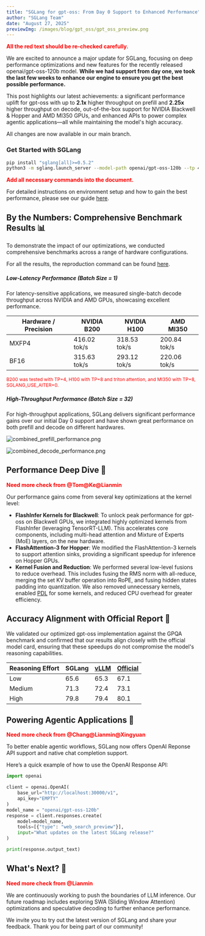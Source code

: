 ```yaml
---
title: "SGLang for gpt-oss: From Day 0 Support to Enhanced Performance"
author: "SGLang Team"
date: "August 27, 2025"
previewImg: /images/blog/gpt_oss/gpt_oss_preview.png
---
```


<span style="color: red; font-weight: bold;">
All the red text should be re-checked carefully.
</span>

We are excited to announce a major update for SGLang, focusing on deep performance optimizations and new features for the recently released openai/gpt-oss-120b model. **While we had support from day one, we took the last few weeks to enhance our engine to ensure you get the best possible performance.**

This post highlights our latest achievements: a significant performance uplift for gpt-oss with up to **2.1x** higher throughput on prefill and **2.25x** higher throughput on decode, out-of-the-box support for NVIDIA Blackwell & Hopper and AMD MI350 GPUs, and enhanced APIs to power complex agentic applications—all while maintaining the model's high accuracy.

All changes are now available in our main branch.

### Get Started with SGLang

```bash
pip install "sglang[all]>=0.5.2"
python3 -m sglang.launch_server --model-path openai/gpt-oss-120b --tp 4
```

<div style="color: red; font-weight: bold;">
Add all necessary commands into the document.
</div>

For detailed instructions on environment setup and how to gain the best performance, please see our guide [here](https://docs.sglang.ai/basic_usage/gpt_oss.html).

## By the Numbers: Comprehensive Benchmark Results 📊

To demonstrate the impact of our optimizations, we conducted comprehensive benchmarks across a range of hardware configurations.

For all the results, the reproduction command can be found [here](https://docs.sglang.ai/basic_usage/gpt_oss.html).

##### Low-Latency Performance (Batch Size = 1)

For latency-sensitive applications, we measured single-batch decode throughput across NVIDIA and AMD GPUs, showcasing excellent performance.

| Hardware / Precision | NVIDIA B200  | NVIDIA H100  | AMD MI350    |
| -------------------- | ------------ | ------------ | ------------ |
| MXFP4                | 416.02 tok/s | 318.53 tok/s | 200.84 tok/s |
| BF16                 | 315.63 tok/s | 293.12 tok/s | 220.06 tok/s |

<span style="color: red; font-size: 12px;">
B200 was tested with TP=4, H100 with TP=8 and triton attention, and MI350 with TP=8, SGLANG_USE_AITER=0.
</span>

##### High-Throughput Performance (Batch Size = 32)

For high-throughput applications, SGLang delivers significant performance gains over our initial Day 0 support and have shown great performance on both prefill and decode on different hardwares.

![combined_prefill_performance.png](/images/blog/gpt_oss/combined_prefill_performance.png)

![combined_decode_performance.png](/images/blog/gpt_oss/combined_decode_performance.png)

## Performance Deep Dive 🚀

<div style="color: red; font-weight: bold;">
Need more check from @Tom@Ke@Lianmin
</div>

Our performance gains come from several key optimizations at the kernel level:

- **FlashInfer Kernels for Blackwell**: To unlock peak performance for gpt-oss on Blackwell GPUs, we integrated highly optimized kernels from FlashInfer (leveraging TensorRT-LLM). This accelerates core components, including multi-head attention and Mixture of Experts (MoE) layers, on the new hardware.
- **FlashAttention-3 for Hopper**: We modified the FlashAttention-3 kernels to support attention sinks, providing a significant speedup for inference on Hopper GPUs.
- **Kernel Fusion and Reduction**: We performed several low-level fusions to reduce overhead. This includes fusing the RMS norm with all-reduce, merging the set KV buffer operation into RoPE, and fusing hidden states padding into quantization. We also removed unnecessary kernels, enabled [PDL](https://docs.nvidia.com/cuda/cuda-c-programming-guide/index.html#programmatic-dependent-launch-and-synchronization) for some kernels, and reduced CPU overhead for greater efficiency.

## Accuracy Alignment with Official Report 🎯

We validated our optimized gpt-oss implementation against the GPQA benchmark and confirmed that our results align closely with the official model card, ensuring that these speedups do not compromise the model's reasoning capabilities.

| Reasoning Effort | SGLang | [vLLM](https://docs.vllm.ai/projects/recipes/en/latest/OpenAI/GPT-OSS.html#accuracy-evaluation-panels) | [Official](https://cdn.openai.com/pdf/419b6906-9da6-406c-a19d-1bb078ac7637/oai_gpt-oss_model_card.pdf) |
| ---------------- | ------ | ------------------------------------------------------------------------------------------------------ | ------------------------------------------------------------------------------------------------------ |
| Low              | 65.6   | 65.3                                                                                                   | 67.1                                                                                                   |
| Medium           | 71.3   | 72.4                                                                                                   | 73.1                                                                                                   |
| High             | 79.8   | 79.4                                                                                                   | 80.1                                                                                                   |

## Powering Agentic Applications 🤖

<div style="color: red; font-weight: bold;">
Need more check from @Chang@Lianmin@Xingyuan
</div>

To better enable agentic workflows, SGLang now offers OpenAI Reponse API support and native chat completion support.

Here’s a quick example of how to use the OpenAI Response API:

```python
import openai

client = openai.OpenAI(
    base_url="http://localhost:30000/v1",
    api_key="EMPTY"
)
model_name = "openai/gpt-oss-120b"
response = client.responses.create(
    model=model_name,
    tools=[{"type": "web_search_preview"}],
    input="What updates on the latest SGLang release?"
)

print(response.output_text)
```

## What's Next? 🔮

<div style="color: red; font-weight: bold;">
Need more check from @Lianmin
</div>

We are continuously working to push the boundaries of LLM inference. Our future roadmap includes exploring SWA (Sliding Window Attention) optimizations and speculative decoding to further enhance performance.

We invite you to try out the latest version of SGLang and share your feedback. Thank you for being part of our community!
